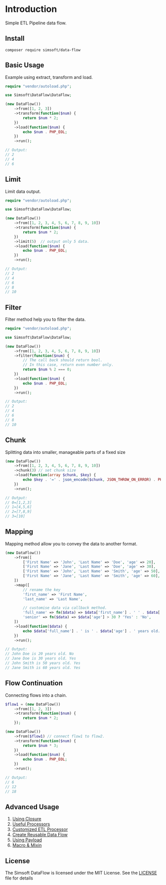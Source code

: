 # Introduction

Simple ETL Pipeline data flow.

## Install

```shell
composer require simsoft/data-flow
```

## Basic Usage

Example using extract, transform and load.

```php
require "vendor/autoload.php";

use Simsoft\DataFlow\DataFlow;

(new DataFlow())
    ->from([1, 2, 3])
    ->transform(function($num) {
        return $num * 2;
    })
    ->load(function($num) {
        echo $num . PHP_EOL;
    })
    ->run();

// Output:
// 2
// 4
// 6
```

## Limit

Limit data output.

```php
require "vendor/autoload.php";

use Simsoft\DataFlow\DataFlow;

(new DataFlow())
    ->from([1, 2, 3, 4, 5, 6, 7, 8, 9, 10])
    ->transform(function($num) {
        return $num * 2;
    })
    ->limit(5)  // output only 5 data.
    ->load(function($num) {
        echo $num . PHP_EOL;
    })
    ->run();

// Output:
// 2
// 4
// 6
// 8
// 10
```

## Filter
Filter method help you to filter the data.
```php
require "vendor/autoload.php";

use Simsoft\DataFlow\DataFlow;

(new DataFlow())
    ->from([1, 2, 3, 4, 5, 6, 7, 8, 9, 10])
    ->filter(function($num) {
        // The call back should return bool.
        // In this case, return even number only.
        return $num % 2 === 0;
    })
    ->load(function($num) {
        echo $num . PHP_EOL;
    })
    ->run();

// Output:
// 2
// 4
// 6
// 8
// 10
```

## Chunk

Splitting data into smaller, manageable parts of a fixed size

```php
(new DataFlow())
    ->from([1, 2, 3, 4, 5, 6, 7, 8, 9, 10])
    ->chunk(3) // set chunk size
    ->load(function(array $chunk, $key) {
        echo $key . '=' . json_encode($chunk, JSON_THROW_ON_ERROR) . PHP_EOL;
    })
    ->run();

// Output:
// 0=[1,2,3]
// 1=[4,5,6]
// 2=[7,8,9]
// 3=[10]
```

## Mapping

Mapping method allow you to convey the data to another format.

```php
(new DataFlow())
    ->from([
        ['First Name' => 'John', 'Last Name' => 'Doe', 'age' => 20],
        ['First Name' => 'Jane', 'Last Name' => 'Doe', 'age' => 30],
        ['First Name' => 'John', 'Last Name' => 'Smith', 'age' => 50],
        ['First Name' => 'Jane', 'Last Name' => 'Smith', 'age' => 60],
    ])
    ->map([
        // rename the key
        'first_name' => 'First Name',
        'last_name' => 'Last Name',

        // customise data via callback method.
        'full_name' => fn($data) => $data['first_name'] . ' ' . $data['last_name'],
        'senior' => fn($data) => $data['age'] > 30 ? 'Yes' : 'No',
    ])
    ->load(function($data) {
        echo $data['full_name'] . ' is ' . $data['age'] . ' years old. ' . $data['senior'] . PHP_EOL;
    })
    ->run();

// Output:
// John Doe is 20 years old. No
// Jane Doe is 30 years old. Yes
// John Smith is 50 years old. Yes
// Jane Smith is 60 years old. Yes
```
## Flow Continuation

Connecting flows into a chain.

```php
$flow1 = (new DataFlow())
    ->from([1, 2, 3])
    ->transform(function($num) {
        return $num * 2;
    });

(new DataFlow())
    ->from($flow1) // connect flow1 to flow2.
    ->transform(function($num) {
        return $num * 3;
    })
    ->load(function($num) {
        echo $num . PHP_EOL;
    })
    ->run();

// Output:
// 6
// 12
// 18
```

## Advanced Usage

1. [Using Closure](docs/01-USING_CLOSURE.md)
2. [Useful Processors](docs/02-USEFUL_PROCESSORS.md)
3. [Customized ETL Processor](docs/03-CUSTOMIZED_PROCESSOR.md)
4. [Create Reusable Data Flow](docs/04-CONTROLLABLE_DATAFLOW.md)
5. [Using Payload](docs/05-USING_PAYLOAD.md)
6. [Macro & Mixin](docs/06-MACRO_AND_MIXIN.md)

## License

The Simsoft DataFlow is licensed under the MIT License. See
the [LICENSE](LICENSE) file for details
